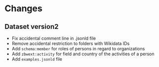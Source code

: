 # Changes

## Dataset version2

- Fix accidental comment line in .jsonld file
- Remove accidental restriction to folders with Wikidata IDs
- Add `schema:member` for roles of persons in regard to organizations
- Add `zbwext:activity` for field and country of the activities of a person
- Add `examples.jsonld` file

